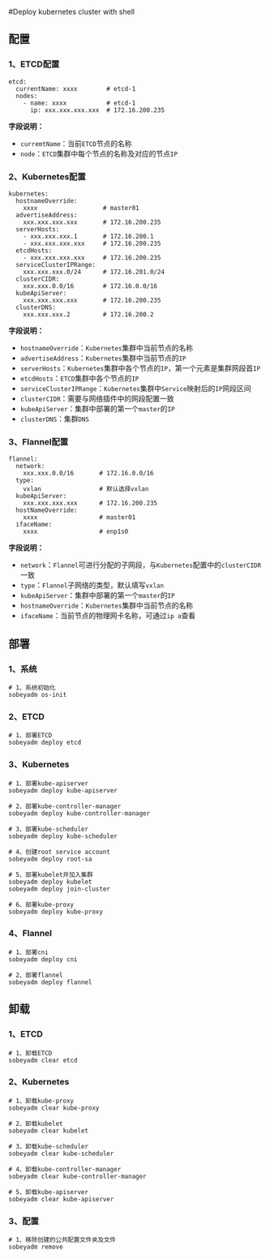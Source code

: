 #Deploy kubernetes cluster with shell

## 配置

### 1、ETCD配置

```shell
etcd:
  currentName: xxxx        # etcd-1    
  nodes:
    - name: xxxx           # etcd-1
      ip: xxx.xxx.xxx.xxx  # 172.16.200.235
```

**字段说明：**

- `curremtName`：当前`ETCD`节点的名称
- `node`：`ETCD`集群中每个节点的名称及对应的节点`IP`

### 2、Kubernetes配置

```shell
kubernetes:
  hostnameOverride:
    xxxx                  # master01
  advertiseAddress:
    xxx.xxx.xxx.xxx       # 172.16.200.235
  serverHosts:
    - xxx.xxx.xxx.1       # 172.16.200.1
    - xxx.xxx.xxx.xxx     # 172.16.200.235
  etcdHosts:
    - xxx.xxx.xxx.xxx     # 172.16.200.235
  serviceClusterIPRange:
    xxx.xxx.xxx.0/24      # 172.16.201.0/24
  clusterCIDR:
    xxx.xxx.0.0/16        # 172.16.0.0/16
  kubeApiServer:
    xxx.xxx.xxx.xxx       # 172.16.200.235
  clusterDNS:
    xxx.xxx.xxx.2         # 172.16.200.2
```

**字段说明：**

- `hostnameOverride`：`Kubernetes`集群中当前节点的名称
- `advertiseAddress`：`Kubernetes`集群中当前节点的`IP`
- `serverHosts`：`Kubernetes`集群中各个节点的`IP`，第一个元素是集群网段首`IP`
- `etcdHosts`：`ETCD`集群中各个节点的`IP`
- `serviceClusterIPRange`：`Kubernetes`集群中`Service`映射后的`IP`网段区间
- `clusterCIDR`：需要与网络插件中的网段配置一致
- `kubeApiServer`：集群中部署的第一个`master`的`IP`
- `clusterDNS`：集群`DNS`

### 3、Flannel配置

```shell
flannel:
  network:
    xxx.xxx.0.0/16       # 172.16.0.0/16
  type:
    vxlan                # 默认选择vxlan
  kubeApiServer:
    xxx.xxx.xxx.xxx      # 172.16.200.235
  hostNameOverride:
    xxxx                 # master01
  ifaceName:
    xxxx                 # enp1s0
```

**字段说明：**

- `network`：`Flannel`可进行分配的子网段，与`Kubernetes`配置中的`clusterCIDR`一致
- `type`：`Flannel`子网络的类型，默认填写`vxlan`
- `kubeApiServer`：集群中部署的第一个`master`的`IP`
- `hostnameOverride`：`Kubernetes`集群中当前节点的名称
- `ifaceName`：当前节点的物理网卡名称，可通过`ip a`查看

## 部署

### 1、系统

```shell
# 1、系统初始化
sobeyadm os-init
```

### 2、ETCD

```shell
# 1、部署ETCD
sobeyadm deploy etcd
```

### 3、Kubernetes

```shell
# 1、部署kube-apiserver
sobeyadm deploy kube-apiserver

# 2、部署kube-controller-manager
sobeyadm deploy kube-controller-manager

# 3、部署kube-scheduler
sobeyadm deploy kube-scheduler

# 4、创建root service account
sobeyadm deploy root-sa

# 5、部署kubelet并加入集群
sobeyadm deploy kubelet
sobeyadm deploy join-cluster

# 6、部署kube-proxy
sobeyadm deploy kube-proxy
```

### 4、Flannel

```shell
# 1、部署cni
sobeyadm deploy cni

# 2、部署flannel
sobeyadm deploy flannel
```

## 卸载

### 1、ETCD

```shell
# 1、卸载ETCD
sobeyadm clear etcd
```

### 2、Kubernetes

```shell
# 1、卸载kube-proxy
sobeyadm clear kube-proxy

# 2、卸载kubelet
sobeyadm clear kubelet

# 3、卸载kube-scheduler
sobeyadm clear kube-scheduler

# 4、卸载kube-controller-manager
sobeyadm clear kube-controller-manager

# 5、卸载kube-apiserver
sobeyadm clear kube-apiserver
```

### 3、配置

```shell
# 1、移除创建的公共配置文件夹及文件
sobeyadm remove
```

